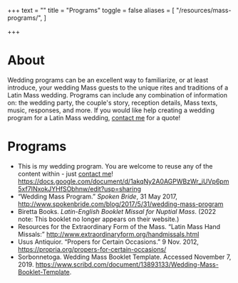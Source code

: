 +++
text = ""
title = "Programs"
toggle = false
aliases = [
    "/resources/mass-programs/",
]

+++

# About 

Wedding programs can be an excellent way to familiarize, or at least introduce, your wedding Mass guests to the unique rites and traditions of a Latin Mass wedding. Programs can include any combination of information on: the wedding party, the couple's story, reception details, Mass texts, music, responses, and more. If you would like help creating a wedding program for a Latin Mass wedding, [contact me](https://www.latinmasswedding.com/#contact) for a quote!

# Programs

* This is my wedding program. You are welcome to reuse any of the content within - just [contact me](/#contact)! https://docs.google.com/document/d/1akqNy2A0AGPWBzWr_iUVp6pm5xf7INxokJYHfSObhnw/edit?usp=sharing
* “Wedding Mass Program.” _Spoken Bride_, 31 May 2017, http://www.spokenbride.com/blog/2017/5/31/wedding-mass-program
* Biretta Books. _Latin-English Booklet Missal for Nuptial Mass_. (2022 note: This booklet no longer appears on their website.) 
* Resources for the Extraordinary Form of the Mass. “Latin Mass Hand Missals:” http://www.extraordinaryform.org/handmissals.html
* Usus Antiquior. “Propers for Certain Occasions.” 9 Nov. 2012, https://propria.org/propers-for-certain-occasions/
* Sorbonnetoga. Wedding Mass Booklet Template. Accessed November 7, 2019. https://www.scribd.com/document/13893133/Wedding-Mass-Booklet-Template.
